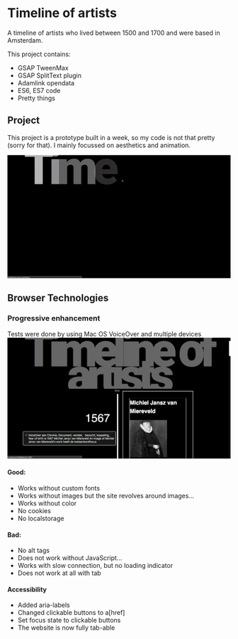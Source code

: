 # Timeline of artists

A timeline of artists who lived between 1500 and 1700 and were based in Amsterdam.

This project contains:
- GSAP TweenMax
- GSAP SplitText plugin
- Adamlink opendata
- ES6, ES7 code
- Pretty things

## Project
This project is a prototype built in a week, so my code is not that pretty (sorry for that).
I mainly focussed on aesthetics and animation.

![gif of project](https://github.com/meesrutten/timeline-of-artists/blob/master/timeline-artist-Mees-Rutten.gif "The Project")

## Browser Technologies
### Progressive enhancement

Tests were done by using Mac OS VoiceOver and multiple devices
![voiceover of project](https://github.com/meesrutten/timeline-of-artists/blob/master/voiceover.png "The Project")

#### Good:
- Works without custom fonts
- Works without images but the site revolves around images...
- Works without color
- No cookies
- No localstorage

#### Bad:
- No alt tags
- Does not work without JavaScript...
- Works with slow connection, but no loading indicator
- Does not work at all with tab

#### Accessibility
- Added aria-labels
- Changed clickable buttons to a[href]
- Set focus state to clickable buttons
- The website is now fully tab-able

